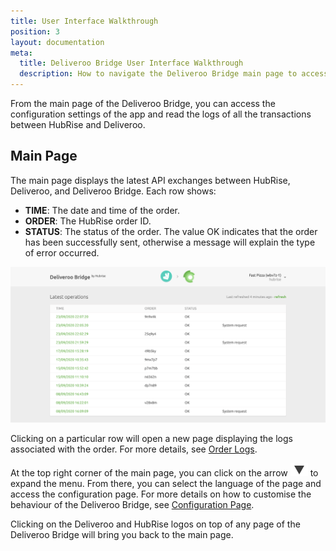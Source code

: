 ```yaml
---
title: User Interface Walkthrough
position: 3
layout: documentation
meta:
  title: Deliveroo Bridge User Interface Walkthrough
  description: How to navigate the Deliveroo Bridge main page to access information about the orders and customise the behaviour of the bridge.
---
```


From the main page of the Deliveroo Bridge, you can access the configuration settings of the app and read the logs of all the transactions between HubRise and Deliveroo.

## Main Page

The main page displays the latest API exchanges between HubRise, Deliveroo, and Deliveroo Bridge. Each row shows:

- **TIME**: The date and time of the order.
- **ORDER**: The HubRise order ID.
- **STATUS**: The status of the order. The value OK indicates that the order has been successfully sent, otherwise a message will explain the type of error occurred.

![Main page of the Deliveroo Bridge developed by HubRise](../images/003-en-main-page.png)

Clicking on a particular row will open a new page displaying the logs associated with the order. For more details, see [Order Logs](/apps/deliveroo/order-logs).

At the top right corner of the main page, you can click on the arrow <InlineImage width="20" height="20">![Arrow icon](../images/arrow-icon.jpg)</InlineImage> to expand the menu. From there, you can select the language of the page and access the configuration page. For more details on how to customise the behaviour of the Deliveroo Bridge, see [Configuration Page](/apps/deliveroo/configuration).

Clicking on the Deliveroo and HubRise logos on top of any page of the Deliveroo Bridge will bring you back to the main page.
